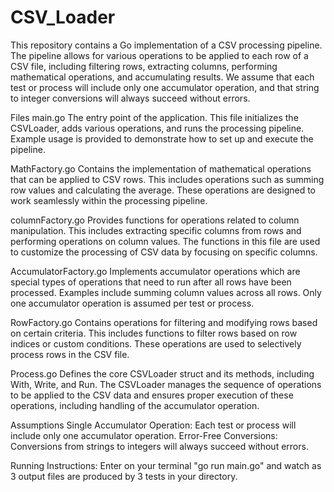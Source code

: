 # CSV_Loader
This repository contains a Go implementation of a CSV processing pipeline. The pipeline allows for various operations to be applied to each row of a CSV file, including filtering rows, extracting columns, performing mathematical operations, and accumulating results. We assume that each test or process will include only one accumulator operation, and that string to integer conversions will always succeed without errors.

Files
main.go
The entry point of the application. This file initializes the CSVLoader, adds various operations, and runs the processing pipeline. Example usage is provided to demonstrate how to set up and execute the pipeline.

MathFactory.go
Contains the implementation of mathematical operations that can be applied to CSV rows. This includes operations such as summing row values and calculating the average. These operations are designed to work seamlessly within the processing pipeline.

columnFactory.go
Provides functions for operations related to column manipulation. This includes extracting specific columns from rows and performing operations on column values. The functions in this file are used to customize the processing of CSV data by focusing on specific columns.

AccumulatorFactory.go
Implements accumulator operations which are special types of operations that need to run after all rows have been processed. Examples include summing column values across all rows. Only one accumulator operation is assumed per test or process.

RowFactory.go
Contains operations for filtering and modifying rows based on certain criteria. This includes functions to filter rows based on row indices or custom conditions. These operations are used to selectively process rows in the CSV file.

Process.go
Defines the core CSVLoader struct and its methods, including With, Write, and Run. The CSVLoader manages the sequence of operations to be applied to the CSV data and ensures proper execution of these operations, including handling of the accumulator operation.

Assumptions
Single Accumulator Operation: Each test or process will include only one accumulator operation.
Error-Free Conversions: Conversions from strings to integers will always succeed without errors.


Running Instructions:
Enter on your terminal "go run main.go" and watch as 3 output files are produced by 3 tests in your directory.
